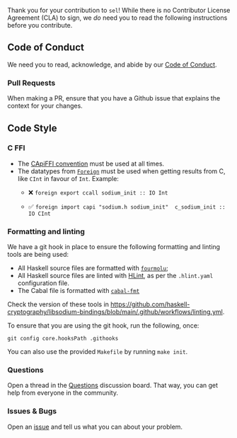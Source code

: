 Thank you for your contribution to `sel`! While there is no
Contributor License Agreement (CLA) to sign, we _do_ need you to read the
following instructions before you contribute.

## Code of Conduct

We need you to read, acknowledge, and abide by our [Code of Conduct][CoC].

### Pull Requests

When making a PR, ensure that you have a Github issue that explains the context for your changes.

## Code Style 

### C FFI

* The [CApiFFI convention](https://www.haskell.org/ghc/blog/20210709-capi-usage.html) must be used at all times.
* The datatypes from [`Foreign`](https://hackage.haskell.org/package/base/docs/Foreign.html) must be used when
getting results from C, like `CInt` in favour of `Int`.
  Example: 
  - ❌ `foreign export ccall sodium_init :: IO Int`

  - ✅ `foreign import capi "sodium.h sodium_init"  c_sodium_init :: IO CInt`

### Formatting and linting

We have a git hook in place to ensure the following formatting and linting tools
are being used:

* All Haskell source files are formatted with
  [`fourmolu`](https://hackage.haskell.org/package/fourmolu);
* All Haskell source files are linted with 
  [HLint](https://hackage.haskell.org/package/hlint), as per the `.hlint.yaml` 
  configuration file.
* The Cabal file is formatted with
  [`cabal-fmt`](https://github.com/phadej/cabal-fmt)

Check the version of these tools in https://github.com/haskell-cryptography/libsodium-bindings/blob/main/.github/workflows/linting.yml.

To ensure that you are using the git hook, run the following, once:

```
git config core.hooksPath .githooks
```

You can also use the provided `Makefile` by running `make init`.

### Questions 

Open a thread in the [Questions][Questions board] discussion board. That way,
you can get help from everyone in the community.

### Issues & Bugs

Open an [issue][Ticket] and tell us what you can about your problem.

[CoC]: https://github.com/haskell-cryptography/governance/blob/master/CODE_OF_CONDUCT.md
[Ticket]: https://github.com/haskell-cryptography/libsodium-bindings/issues/new
[Questions board]: https://github.com/haskell-cryptography/libsodium-bindings/discussions/categories/q-a
